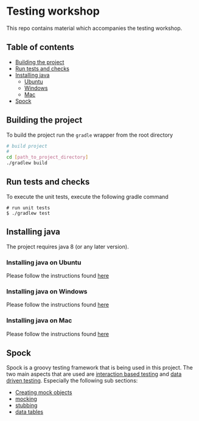 # Testing workshop

This repo contains material which accompanies the testing workshop.

## Table of contents

- [Building the project](#building-the-project)
- [Run tests and checks](#run-tests-and-checks)
- [Installing java](#installing-java)
  - [Ubuntu](#installing-java-on-ubuntu)
  - [Windows](#installing-java-on-windows)
  - [Mac](#installing-java-on-mac)
- [Spock](#spock)

## Building the project

To build the project run the `gradle` wrapper from the root directory

```bash
# build project
#
cd [path_to_project_directory]
./gradlew build
```

## Run tests and checks

To execute the unit tests, execute the following gradle command

```
# run unit tests
$ ./gradlew test
```

## Installing java

The project requires java 8 (or any later version).

### Installing java on Ubuntu

Please follow the instructions found [here](https://linuxize.com/post/install-java-on-ubuntu-18-04/)

### Installing java on Windows

Please follow the instructions found [here](https://www.java.com/en/download/help/windows_manual_download.xml)

### Installing java on Mac

Please follow the instructions found [here](https://java.tutorials24x7.com/blog/how-to-install-java-8-on-mac)

## Spock

Spock is a groovy testing framework that is being used in this project.
The two main aspects that are used are [interaction based testing](http://spockframework.org/spock/docs/1.3/interaction_based_testing.html) and [data driven testing](http://spockframework.org/spock/docs/1.3/data_driven_testing.html). Especially the following sub sections:

 * [Creating mock objects](http://spockframework.org/spock/docs/1.3/interaction_based_testing.html#_creating_mock_objects)
 * [mocking](http://spockframework.org/spock/docs/1.3/interaction_based_testing.html#_mocking)
 * [stubbing](http://spockframework.org/spock/docs/1.3/interaction_based_testing.html#_stubbing)
 * [data tables](http://spockframework.org/spock/docs/1.3/data_driven_testing.html#data-tables)
